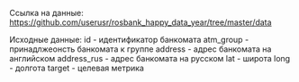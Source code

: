 Ссылка на данные: https://github.com/userusr/rosbank_happy_data_year/tree/master/data

Исходные данные:
id - идентификатор банкомата
atm_group - принадлжеонсть банкомата к группе
address - адрес банкомата на английском
address_rus - адрес банкомата на русском
lat - широта
long - долгота
target - целевая метрика
